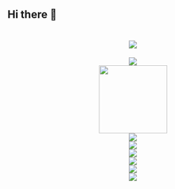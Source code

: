 ## Hi there 👋
<h1 align="center"> <a href="https://sunguoqi.com/"> <img src="https://readme-typing-svg.herokuapp.com/?lines=System.out.println(%22Hello%2C%20World!%22);邦妮真猛！also 邦，你真猛！&center=true&size=27"> </a> </h1>

<div align="center"> <img src="https://metrics.lecoq.io/insights/b0n-n1e"> </div>

<div align="center"> <img height="137px" src="https://github-readme-stats.vercel.app/api?username=b0n-n1e&hide_title=true&hide_border=true&show_icons=trueline_height=21&text_color=000&icon_color=000&bg_color=0,ea6161,ffc64d,fffc4d,52fa5a&theme=graywhite" /> </div>

<div align="center"> <img src="https://github-readme-stats.vercel.app/api/top-langs/?username=b0n-n1e&hide_title=true&hide_border=true&layout=compact&langs_count=6&text_color=000&icon_color=fff&bg_color=0,52fa5a,4dfcff,c64dff&theme=graywhite" /> </div>

<div align="center"> <img src="https://github-profile-trophy.vercel.app/?username=b0n-n1e" /> </div>

<div align="center"> <img src="https://visitor-badge.glitch.me/badge?page_id=b0n-n1e" /> </div>

<div align="center"> <img src="https://activity-graph.herokuapp.com/graph?username=b0n-n1e&theme=xcode" /> </div>

<div align="center"> <img src="https://github-readme-streak-stats.herokuapp.com/?user=b0n-n1e" /> </div>

<div align="center"> <img src="https://stats.justsong.cn/api/csdn?id=Why_So_Sad_Guys"> </div>

